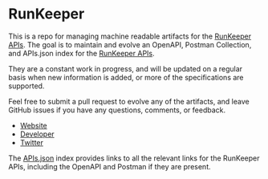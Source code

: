 # RunKeeperThis is a repo for managing machine readable artifacts for the [RunKeeper APIs](http://runkeeper.com). The goal is to maintain and evolve an OpenAPI, Postman Collection, and APIs.json index for the [RunKeeper APIs](http://runkeeper.com).They are a constant work in progress, and will be updated on a regular basis when new information is added, or more of the specifications are supported.Feel free to submit a pull request to evolve any of the artifacts, and leave GitHub issues if you have any questions, comments, or feedback.- [Website](http://runkeeper.com)- [Developer](http://runkeeper.com)- [Twitter](https://twitter.com/runkeeper)The [APIs.json](https://github.com/api-evangelist/runkeeper/blob/master/apis.json) index provides links to all the relevant links for the RunKeeper APIs, including the OpenAPI and Postman if they are present.